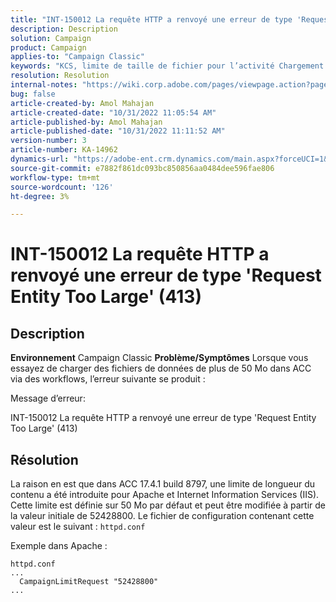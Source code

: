 ```yaml
---
title: "INT-150012 La requête HTTP a renvoyé une erreur de type 'Request Entity Too Large' (413)"
description: Description
solution: Campaign
product: Campaign
applies-to: "Campaign Classic"
keywords: "KCS, limite de taille de fichier pour l’activité Chargement (fichier), Request Entity Too Large, CampaignLimitRequest"
resolution: Resolution
internal-notes: "https://wiki.corp.adobe.com/pages/viewpage.action?pageId=1423015339#ACC-Apache/Tomcat/IIS-WhatisthefilesizelimitforDataloading(file)activity?"
bug: false
article-created-by: Amol Mahajan
article-created-date: "10/31/2022 11:05:54 AM"
article-published-by: Amol Mahajan
article-published-date: "10/31/2022 11:11:52 AM"
version-number: 3
article-number: KA-14962
dynamics-url: "https://adobe-ent.crm.dynamics.com/main.aspx?forceUCI=1&pagetype=entityrecord&etn=knowledgearticle&id=d9098bfb-0b59-ed11-9561-6045bd006079"
source-git-commit: e7882f861dc093bc850856aa0484dee596fae806
workflow-type: tm+mt
source-wordcount: '126'
ht-degree: 3%

---
```


# INT-150012 La requête HTTP a renvoyé une erreur de type &#39;Request Entity Too Large&#39; (413)

## Description

<b>Environnement</b>
Campaign Classic
<b>Problème/Symptômes</b>
Lorsque vous essayez de charger des fichiers de données de plus de 50 Mo dans ACC via des workflows, l’erreur suivante se produit :



Message d’erreur:

INT-150012 La requête HTTP a renvoyé une erreur de type &#39;Request Entity Too Large&#39; (413)


## Résolution


La raison en est que dans ACC 17.4.1 build 8797, une limite de longueur du contenu a été introduite pour Apache et Internet Information Services (IIS). Cette limite est définie sur 50 Mo par défaut et peut être modifiée à partir de la valeur initiale de 52428800. Le fichier de configuration contenant cette valeur est le suivant : `httpd.conf`

Exemple dans Apache :


```
httpd.conf
...
  CampaignLimitRequest "52428800"
...
```

